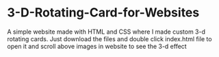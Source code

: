 # 3-D-Rotating-Card-for-Websites
A simple website made with HTML and CSS where I made custom 3-d rotating cards.
Just download the files and double click index.html file to open it and scroll above images in website to see the 3-d effect
